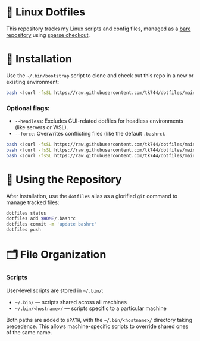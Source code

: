 # 📂 Linux Dotfiles

This repository tracks my Linux scripts and config files, managed as a [bare repository](https://www.atlassian.com/git/tutorials/dotfiles) using [sparse checkout](https://git-scm.com/docs/git-sparse-checkout).

# 🚀 Installation

Use the `~/.bin/bootstrap` script to clone and check out this repo in a new or existing environment:

```bash
bash <(curl -fsSL https://raw.githubusercontent.com/tk744/dotfiles/main/.bin/bootstrap)
```

### Optional flags:
- `--headless`: Excludes GUI-related dotfiles for headless environments (like servers or WSL).
- `--force`: Overwrites conflicting files (like the default `.bashrc`).

```bash
bash <(curl -fsSL https://raw.githubusercontent.com/tk744/dotfiles/main/.bin/bootstrap) --headless
bash <(curl -fsSL https://raw.githubusercontent.com/tk744/dotfiles/main/.bin/bootstrap) --force
bash <(curl -fsSL https://raw.githubusercontent.com/tk744/dotfiles/main/.bin/bootstrap) --headless --force
```

# 🔧 Using the Repository

After installation, use the `dotfiles` alias as a glorified `git` command to manage tracked files:

```bash
dotfiles status
dotfiles add $HOME/.bashrc
dotfiles commit -m 'update bashrc'
dotfiles push
```

# 🗂️ File Organization

### Scripts

User-level scripts are stored in `~/.bin/`:
- `~/.bin/` — scripts shared across all machines
- `~/.bin/<hostname>/` — scripts specific to a particular machine

Both paths are added to `$PATH`, with the `~/.bin/<hostname>/` directory taking precedence. This allows machine-specific scripts to override shared ones of the same name.
